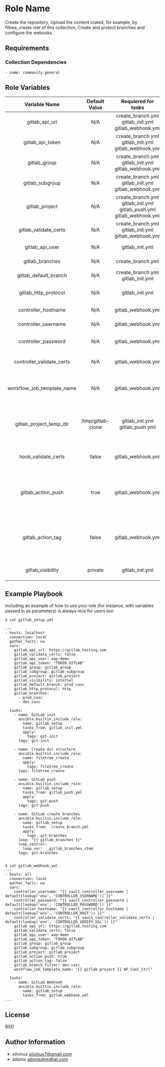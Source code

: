 Role Name
=========

Create the repository, Upload the content crated, for example, by filtree_create role of this collection, Create and protect branches and configure the webooks.

Requirements
------------

### Collection Dependencies

    - name: community.general


Role Variables
--------------

|Variable Name|Default Value|Requiered for tasks|Description|
|:---:|:---:|:---:|:---:|
|gitlab_api_url|N/A|create_branch.yml<br>gitlab_init.yml<br>gitlab_webhook.yml<br>| Api URL of gitlab|
|gitlab_api_token|N/A|create_branch.yml<br>gitlab_init.yml<br>gitlab_webhook.yml|Api Token of gitlab|
|gitlab_group|N/A|create_branch.yml<br>gitlab_init.yml<br>gitlab_webhook.yml<br>|Group of gitlab|
|gitlab_subgroup|N/A|create_branch.yml<br>gitlab_init.yml<br>gitlab_webhook.yml|Subgroup of gitlab|
|gitlab_project|N/A|create_branch.yml<br>gitlab_init.yml<br>gitlab_push.yml<br>gitlab_webhook.yml|Project of gitlab|
|gitlab_validate_certs|N/A|create_branch.yml<br>gitlab_init.yml<br>gitlab_webhook.yml|Validate Certs for gitlab|
|gitlab_api_user|N/A|gitlab_init.yml|Api user of gitlab|
|gitlab_branches|N/A|create_branch.yml|List of branches|
|gitlab_default_branch|N/A|create_branch.yml<br>gitlab_init.yml|Default branch|
|gitlab_http_protocol|N/A|gitlab_init.yml|Protocol of gitlab (http or https)|
|controller_hostname|N/A|gitlab_webhook.yml|Hostname of controller/tower|
|controller_username|N/A|gitlab_webhook.yml|Username of controller/tower|
|controller_password|N/A|gitlab_webhook.yml|Password of username of controller/tower|
|controller_validate_certs|N/A|gitlab_webhook.yml|Validate certs for controller/tower|
|workflow_job_template_name|N/A|gitlab_webhook.yml|Name of Workflow to launch with the webhook configured|
|gitlab_project_temp_dir|/tmp/gitlab-clone|gitlab_init.yml<br>gitlab_push.yml|Temporary work directory to create filetree configuration for CasC|
|hook_validate_certs|false|gitlab_webhook.yml|Validate certs in the webhooks configured|
|gitlab_action_push|true|gitlab_webhook.yml|Action push for the webhook (true or false). True if you want trigger webhook in a push action|
|gitlab_action_tag|false|gitlab_webhook.yml|Action tag for the webhook (true or false). True if you want trigger webhook in a tag action|
|gitlab_visibility|private|gitlab_init.yml|Visibility of gitlab repository|

Example Playbook
----------------

Including an example of how to use your role (for instance, with variables passed in as parameters) is always nice for users too:

```
$ cat gitlab_setup.yml

---
- hosts: localhost
  connection: local
  gather_facts: no
  vars:
    gitlab_api_url: https://gitlab.testing.com
    gitlab_validate_certs: false
    gitlab_api_user: aap-demo
    gitlab_api_token: "TOKEN_GITLAB"
    gitlab_group: gitlab_group
    gitlab_subgroup: gitlab_subgroup
    gitlab_project: gitlab_project
    gitlab_visibility: internal
    gitlab_default_branch: prod_casc
    gitlab_http_protocol: http
    gitlab_branches:
      - prod_casc
      - dev_casc

  tasks:
    - name: GitLab init
      ansible.builtin.include_role:
        name: gitlab_setup
        tasks_from: gitlab_init.yml
        apply:
          tags: git-init
      tags: git-init

    - name: Create dir structure
      ansible.builtin.include_role:
        name: filetree_create
        apply:
          tags: filetree_create
      tags: filetree_create

    - name: GitLab push
      ansible.builtin.include_role:
        name: gitlab_setup
        tasks_from: gitlab_push.yml
        apply:
          tags: git-push
      tags: git-push

    - name: GitLab create branches
      ansible.builtin.include_role:
        name: gitlab_setup
        tasks_from:  create_branch.yml
        apply:
          tags: git-branches
      loop: "{{ gitlab_branches }}"
      loop_control:
        loop_var: __gitlab_branches_item
      tags: git-branches


$ cat gitlab_webhook.yml
---
- hosts: all
  connection: local
  gather_facts: no
  vars:
    controller_username: "{{ vault_controller_username | default(lookup('env', 'CONTROLLER_USERNAME')) }}"
    controller_password: "{{ vault_controller_password | default(lookup('env', 'CONTROLLER_PASSWORD')) }}"
    controller_hostname: "{{ vault_controller_hostname | default(lookup('env', 'CONTROLLER_HOST')) }}"
    controller_validate_certs: "{{ vault_controller_validate_certs | default(lookup('env', 'CONTROLLER_VERIFY_SSL')) }}"
    gitlab_api_url: https://gitlab.testing.com
    gitlab_validate_certs: false
    gitlab_api_user: aap-demo
    gitlab_api_token: "TOKEN_GITLAB"
    gitlab_group: gitlab_group
    gitlab_subgroup: gitlab_subgroup
    gitlab_project: gitlab_project
    gitlab_action_push: true
    gitlab_action_tag: false
    gitlab_branch_filter: dev-casc
    workflow_job_template_name: "{{ gitlab_project }} WF_CasC_Ctrl"

  tasks:
    - name: GitLab Webhook
      ansible.builtin.include_role:
        name: gitlab_setup
        tasks_from: gitlab_webhook.yml
...
```

License
-------

BSD

Author Information
------------------

- silvinux <silvinux7@gmail.com>
- adonis <adonis@redhat.com>

